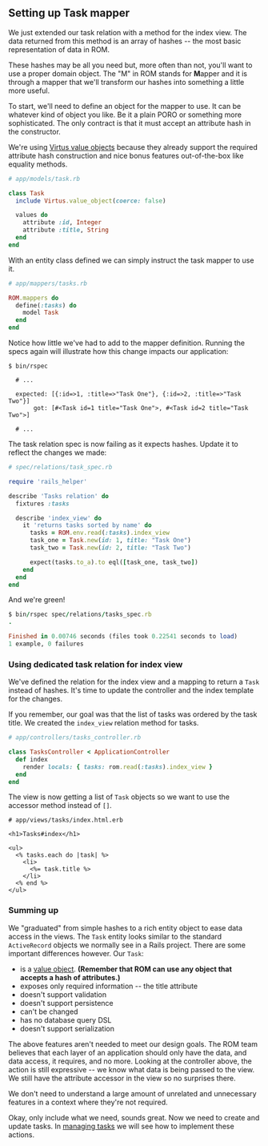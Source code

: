 ## Setting up Task mapper

We just extended our task relation with a method for the index view. The data
returned from this method is an array of hashes -- the most basic representation
of data in ROM.

These hashes may be all you need but, more often than not, you'll want to use a
proper domain object. The "M" in ROM stands for **M**apper and it is through a
mapper that we'll transform our hashes into something a little more useful.

To start, we'll need to define an object for the mapper to use. It can be
whatever kind of object you like. Be it a plain PORO or something more
sophisticated. The only contract is that it must accept an attribute hash in the
constructor.

We're using
[Virtus value objects](https://github.com/solnic/virtus/#value-objects)
because they already support the required attribute hash construction and nice
bonus features out-of-the-box like equality methods.

``` ruby
# app/models/task.rb

class Task
  include Virtus.value_object(coerce: false)

  values do
    attribute :id, Integer
    attribute :title, String
  end
end
```

With an entity class defined we can simply instruct the task mapper to use it.

``` ruby
# app/mappers/tasks.rb

ROM.mappers do
  define(:tasks) do
    model Task
  end
end
```

Notice how little we've had to add to the mapper definition. Running the specs again
will illustrate how this change impacts our application:

``` shell
$ bin/rspec

  # ...

  expected: [{:id=>1, :title=>"Task One"}, {:id=>2, :title=>"Task Two"}]
       got: [#<Task id=1 title="Task One">, #<Task id=2 title="Task Two">]

  # ...
```

The task relation spec is now failing as it expects hashes. Update it to
reflect the changes we made:

``` ruby
# spec/relations/task_spec.rb

require 'rails_helper'

describe 'Tasks relation' do
  fixtures :tasks

  describe 'index_view' do
    it 'returns tasks sorted by name' do
      tasks = ROM.env.read(:tasks).index_view
      task_one = Task.new(id: 1, title: "Task One")
      task_two = Task.new(id: 2, title: "Task Two")

      expect(tasks.to_a).to eql([task_one, task_two])
    end
  end
end
```

And we're green!

``` ruby
$ bin/rspec spec/relations/tasks_spec.rb
.

Finished in 0.00746 seconds (files took 0.22541 seconds to load)
1 example, 0 failures
```

### Using dedicated task relation for index view

We've defined the relation for the index view and a mapping to return a `Task`
instead of hashes. It's time to update the controller and the index template
for the changes.

If you remember, our goal was that the list of tasks was ordered by the task
title. We created the `index_view` relation method for tasks.

``` ruby
# app/controllers/tasks_controller.rb

class TasksController < ApplicationController
  def index
    render locals: { tasks: rom.read(:tasks).index_view }
  end
end
```

The view is now getting a list of `Task` objects so we want to use the accessor
method instead of `[]`.

``` erb
# app/views/tasks/index.html.erb

<h1>Tasks#index</h1>

<ul>
  <% tasks.each do |task| %>
    <li>
      <%= task.title %>
    </li>
  <% end %>
</ul>
```

### Summing up

We "graduated" from simple hashes to a rich entity object to ease data access
in the views. The `Task` entity looks similar to the standard `ActiveRecord`
objects we normally see in a Rails project. There are some important differences
however. Our `Task`:

* is a [value object](http://www.c2.com/cgi/wiki?ValueObject). __(Remember that
ROM can use any object that accepts a hash of attributes.)__
* exposes only required information -- the title attribute
* doesn't support validation
* doesn't support persistence
* can't be changed
* has no database query DSL
* doesn't support serialization

The above features aren't needed to meet our design goals. The ROM team
believes that each layer of an application should only have the data, and data
access, it requires, and no more. Looking at the controller above, the action is
still expressive -- we know what data is being passed to the view. We still have
the attribute accessor in the view so no surprises there.

We don't need to understand a large amount of unrelated and unnecessary
features in a context where they're not required.

Okay, only include what we need, sounds great. Now we need to create and update
tasks. In [managing tasks](/tutorials/rails/managing-tasks) we will see how to
implement these actions.
